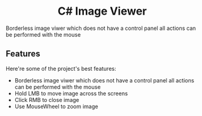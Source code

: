 <h1 align="center" id="title">C# Image Viewer</h1>

<p id="description">Borderless image viwer which does not have a control panel all actions can be performed with the mouse</p>

<h2> Features</h2>
Here're some of the project's best features:

*   Borderless image viwer which does not have a control panel all actions can be performed with the mouse
*   Hold LMB to move image across the screens
*   Click RMB to close image
*   Use MouseWheel to zoom image
